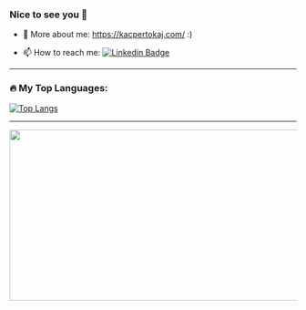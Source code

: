 ### Nice to see you 👋

- 💬 More about me: https://kacpertokaj.com/ :)

<!--
**Coz1n1/Coz1n1** is a ✨ _special_ ✨ repository because its `README.md` (this file) appears on your GitHub profile.

Here are some ideas to get you started:

- 🔭 I’m currently working on ...
- 🌱 I’m currently learning ...
- 👯 I’m looking to collaborate on ...
- 🤔 I’m looking for help with ...
- 
- 
- 😄 Pronouns: ...
- ⚡ Fun fact: ...
-->
- 📫 How to reach me: [![Linkedin Badge](https://img.shields.io/badge/-LinkedIn-blue?style=flat&logo=Linkedin&logoColor=white)](https://www.linkedin.com/in/kacper-tokaj/)

---

### 🔥 My Top Languages:
[![Top Langs](https://github-readme-stats.vercel.app/api/top-langs/?username=Coz1n1&layout=compact&theme=transparent)](https://github.com/anuraghazra/github-readme-stats)


---

<div>
  <img src="https://media.giphy.com/media/v1.Y2lkPTc5MGI3NjExNzY4NjlveWd5aWVlbmFvYTlrd2JkaGpiazF2aXFnMGV0Z28zc2xtaSZlcD12MV9pbnRlcm5hbF9naWZfYnlfaWQmY3Q9Zw/3o6ZtaNTM9Dzesi5C8/giphy.gif)https://media.giphy.com/media/v1.Y2lkPTc5MGI3NjExNzY4NjlveWd5aWVlbmFvYTlrd2JkaGpiazF2aXFnMGV0Z28zc2xtaSZlcD12MV9pbnRlcm5hbF9naWZfYnlfaWQmY3Q9Zw/3o6ZtaNTM9Dzesi5C8/giphy.gif" width="600" height="300"/>
</div>
